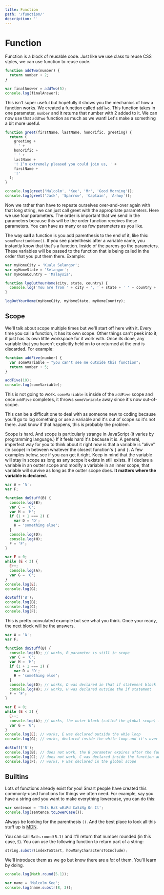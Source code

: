 ```yaml
---
title: Function
path: '/function/'
description: ''
---
```


# Function

Function is a block of reusable code. Just like we use class to reuse CSS styles, we can use function to reuse code.

```javascript
function addTwo(number) {
  return number + 2;
}

var finalAnswer = addTwo(5);
console.log(finalAnswer);
```

This isn't super useful but hopefully it shows you the mechanics of how a function works. We created a function called `addTwo`. This function takes in one parameter, `number` and it returns that number with 2 added to it. We can now use that `addTwo` function as much as we want! Let's make a something a bit more useful.

```javascript
function greet(firstName, lastName, honorific, greeting) {
  return (
    greeting +
    ' ' +
    honorific +
    ' ' +
    lastName +
    '! I’m extremely pleased you could join us, ' +
    firstName +
    '!'
  );
}

console.log(greet('Malcolm', 'Kee', 'Mr', 'Good Morning'));
console.log(greet('Jack', 'Sparrow', 'Captain', 'A-hoy'));
```

Now we rather than have to repeate ourselves over-and-over again with that long string, we can just call greet with the appropriate parameters. Here we use four parameters. The order is important that we send in the parameters because this will be the order function receives these parameters. You can have as many or as few parameters as you like.

The way **call** a function is you add parenthesis to the end of it, like this: `someFunctionName()`. If you see parenthesis after a variable name, you instantly know that that's a function. Inside of the parens go the parameters. These variables will be passed to the function that is being called in the order that you put them there. Example:

```javascript
var myHomeCity = 'Kuala Selangor';
var myHomeState = 'Selangor';
var myHomeCountry = 'Malaysia';

function logOutYourHome(city, state, country) {
  console.log('You are from ' + city + ', ' + state + ' ' + country + '.');
}

logOutYourHome(myHomeCity, myHomeState, myHomeCountry);
```

## Scope

We'll talk about scope multiple times but we'll start off here with it. Every time you call a function, it has its own scope. Other things can't peek into it; it just has its own little workspace for it work with. Once its done, any variable that you haven't explicitly held on to or returned at the end is discarded. For example:

```js
function addFive(number) {
  var someVariable = "you can't see me outside this function";
  return number + 5;
}

addFive(10);
console.log(someVariable);
```

This is not going to work. `someVariable` is inside of the `addFive` scope and once `addFive` completes, it throws `someVariable` away since it's now out-of-scope.

This can be a difficult one to deal with as someone new to coding because you'll go to log something or use a variable and it's out of scope so it's not there. Just know if that happens, this is probably the problem.

Scope is hard. And scope is particularly strange in JavaScript (it varies by programming language.) If it feels hard it's because it is. A general, imperfect way for you to think about it right now is that a variable is "alive" (in scope) in between whatever the closest function\'s `{` and `}`. A few examples below, see if you can get it right. Keep in mind that the variable will stay in scope as long as any scope it exists in still exists. If I declare a variable in an outter scope and modify a variable in an inner scope, that variable will survive as long as the outter scope does. **It matters where the variable is declared.**

```js
var A = 'A';
var F;

function doStuff(B) {
  console.log(B);
  var C = 'C';
  var H = 'H';
  if (1 + 1 === 2) {
    var D = 'D';
    H = 'something else';
  }
  console.log(D);
  console.log(H);
  F = 'F';
}

var E = 0;
while (E < 3) {
  E++;
  console.log(A);
  var G = 'G';
}
console.log(E);
console.log(G);

doStuff('B');
console.log(B);
console.log(C);
console.log(F);
```

This is pretty convulated example but see what you think. Once your ready, the next block will be the answers.

```js
var A = 'A';
var F;

function doStuff(B) {
  console.log(B); // works, B parameter is still in scope
  var C = 'C';
  var H = 'H';
  if (1 + 1 === 2) {
    var D = 'D';
    H = 'something else';
  }
  console.log(D); // works, D was declared in that if statement block
  console.log(H); // works, H was declared outside the if statement
  F = 'F';
}

var E = 0;
while (E < 3) {
  E++;
  console.log(A); // works, the outer block (called the global scope) is still in scope
  var G = 'G';
}
console.log(E); // works, E was declared outside the whie loop
console.log(G); // works, declared inside the while loop and it's over

doStuff('B');
console.log(B); // does not work, the B parameter expires after the function call
console.log(C); // does not work, C was declared inside the function and the function is over
console.log(F); // works, F was declared in the global scope
```

## Builtins

Lots of functions already exist for you! Smart people have created this commonly-used functions for things we often need. For example, say you have a string and you want to make everything lowercase, you can do this:

```javascript
var sentence = 'ThIs HaS wEiRd CaSiNg On It';
console.log(sentence.toLowerCase());
```

Always be looking for the parenthesis `()`. And the best place to look all this stuff up is [MDN][mdn].

You can call `Math.round(5.1)` and it'll return that number rounded (in this case, `5`). You can use the following function to return part of a string:

```js
string.substr(indexToStart, howManyCharactersToInclude);
```

We'll introduce them as we go but know there are a _lot_ of them. You'll learn by doing.

```javascript
console.log(Math.round(5.1));

var name = 'Malcolm Kee';
console.log(name.substr(8, 3));
```

[mdn]: https://developer.mozilla.org/en-US/
